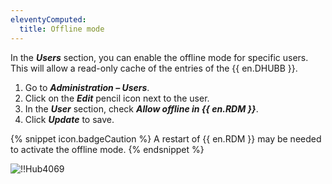 ```yaml
---
eleventyComputed:
  title: Offline mode
---
```

In the ***Users*** section, you can enable the offline mode for specific users. This will allow a read-only cache of the entries of the {{ en.DHUBB }}.  

1. Go to ***Administration – Users***. 
1. Click on the ***Edit*** pencil icon next to the user. 
1. In the ***User*** section, check ***Allow offline in {{ en.RDM }}***. 
1. Click ***Update*** to save. 

{% snippet icon.badgeCaution %} 
A restart of {{ en.RDM }} may be needed to activate the offline mode. 
{% endsnippet %}
 
![!!Hub4069](https://webdevolutions.azureedge.net/docs/en/hub/Hub4069.png) 
